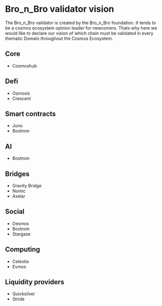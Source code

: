 # Bro_n_Bro validator vision

The Bro_n_Bro validator is created by the Bro_n_Bro foundation. It tends to be a  cosmos ecosystem opinion leader for newcomers. Thats why here we would like to declare our vision of which chain must be validated in every thematic Domain throughout the Cosmos Ecosystem.

## Core

- Cosmoshub

## Defi

- Osmosis
- Crescent

## Smart contracts

- Juno
- Bostrom

## AI

- Bostrom

## Bridges

- Gravity Bridge
- Nomic
- Axelar

## Social

- Desmos
- Bostrom
- Stargaze

## Computing

- Celestia
- Evmos

## Liquidity providers

- Quicksilver
- Stride
